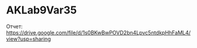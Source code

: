 # AKLab9Var35

Отчет: https://drive.google.com/file/d/1s0BKwBwPOVD2bn4Lpvc5ntdkpHhFaML4/view?usp=sharing

